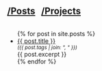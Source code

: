 <h2 style="display: inline-block"><a href="/posts">/Posts</a></h2>
<h2 style="display: inline-block; margin-left: 10px"><a href="/projects">/Projects</a></h2>
<ul>
  {% for post in site.posts %}
    <li>
      <a href="{{ post.url }}">{{ post.title }}</a>
      <small style="display: block; font-style: italic">
        ({{ post.tags | join: ", " }})
      </small>
      <div>{{ post.excerpt }}</div>
    </li>
  {% endfor %}
</ul>
